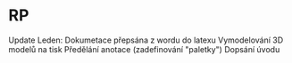 # RP

Update Leden:
Dokumetace přepsána z wordu do latexu 
Vymodelování 3D modelů na tisk
Předělání anotace (zadefinování "paletky")
Dopsání úvodu
